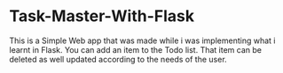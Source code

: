 # Task-Master-With-Flask

This is a Simple Web app that was made while i was implementing what i learnt in Flask. You can add an item to the Todo list. That item can be deleted as well updated according to the needs of the user.
